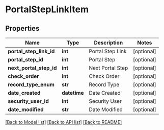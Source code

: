 # PortalStepLinkItem

## Properties
Name | Type | Description | Notes
------------ | ------------- | ------------- | -------------
**portal_step_link_id** | **int** | Portal Step Link | [optional] 
**portal_step_id** | **int** | Portal Step | [optional] 
**next_portal_step_id** | **int** | Next Portal Step | [optional] 
**check_order** | **int** | Check Order | [optional] 
**record_type_enum** | **str** | Record Type | [optional] 
**date_created** | **datetime** | Date Created | [optional] 
**security_user_id** | **int** | Security User | [optional] 
**date_modified** | **str** | Date Modified | [optional] 

[[Back to Model list]](../README.md#documentation-for-models) [[Back to API list]](../README.md#documentation-for-api-endpoints) [[Back to README]](../README.md)


